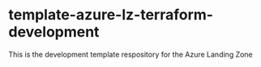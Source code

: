 # template-azure-lz-terraform-development
This is the development template respository for the Azure Landing Zone
